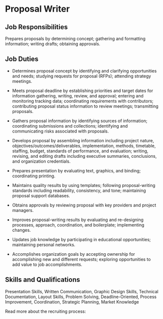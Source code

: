 # Proposal Writer

## Job Responsibilities

Prepares proposals by determining concept; gathering and formatting information; writing drafts; obtaining approvals.

## Job Duties

* Determines proposal concept by identifying and clarifying opportunities and needs; studying requests for proposal (RFPs); attending strategy meetings.

* Meets proposal deadline by establishing priorities and target dates for information gathering, writing, review, and approval; entering and monitoring tracking data; coordinating requirements with contributors; contributing proposal status information to review meetings; transmitting proposals.

* Gathers proposal information by identifying sources of information; coordinating submissions and collections; identifying and communicating risks associated with proposals.

* Develops proposal by assembling information including project nature, objectives/outcomes/deliverables, implementation, methods, timetable, staffing, budget, standards of performance, and evaluation; writing, revising, and editing drafts including executive summaries, conclusions, and organization credentials.

* Prepares presentation by evaluating text, graphics, and binding; coordinating printing.

* Maintains quality results by using templates; following proposal-writing standards including readability, consistency, and tone; maintaining proposal support databases.

* Obtains approvals by reviewing proposal with key providers and project managers.

* Improves proposal-writing results by evaluating and re-designing processes, approach, coordination, and boilerplate; implementing changes.

* Updates job knowledge by participating in educational opportunities; maintaining personal networks.

* Accomplishes organization goals by accepting ownership for accomplishing new and different requests; exploring opportunities to add value to job accomplishments.

## Skills and Qualifications

Presentation Skills, Written Communication, Graphic Design Skills, Technical Documentation, Layout Skills, Problem Solving, Deadline-Oriented, Process Improvement, Coordination, Strategic Planning, Market Knowledge

Read more about the recruiting process:
